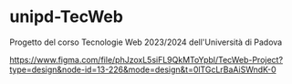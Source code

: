 # unipd-TecWeb
Progetto del corso Tecnologie Web 2023/2024 dell'Università di Padova

https://www.figma.com/file/phJzoxL5siFL9QkMToYpbl/TecWeb-Project?type=design&node-id=13-226&mode=design&t=0lTGcLrBaAiSWndK-0
